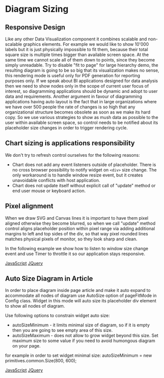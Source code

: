 # Diagram Sizing
## Responsive Design
Like any other Data Visualization component it combines scalable and non-scalable graphics elements. For example we would like to show 10'000 labels but it is just physically impossible to fit them, because their total square size is multiple times bigger than available screen space. At the same time we cannot scale all of them down to points, since they become simply unreadable. Try to disable "fit to page" for large hierarchy demo, the resulting diagram is going to be so big that its visualization makes no sense, this rendering mode is useful only for PDF generation for reporting purposes only. If we speak about BI applications designed for data analysis then we need to show nodes only in the scope of current user focus of interest, so diagramming applications should be dynamic and adopt to user data and requirements. Another argument in favour of diagramming applications having auto layout is the fact that in large organizations where we have over 500 people the rate of changes is so high that any organizational structure becomes obsolete as soon as we make its hard copy. So we use various strategies to show as mush data as possible to the user within available screen space, so control needs to be notified about its placeholder size changes in order to trigger rendering cycle. 

## Chart sizing is applications responsibility
We don't try to refresh control ourselves for the following reasons: 

* Chart does not add any event listeners outside of placeholder. There is no cross browser possibility to notify widget on `<div>` size change. The only workaround is to handle window resize event, but it creates unavoidable conflicts with host application. 
* Chart does not update itself without explicit call of "update" method or end user mouse or keyboard action.

## Pixel alignment
When we draw SVG and Canvas lines it is important to have them pixel aligned otherwise they become blurred, so when we call "update" method control aligns placeholder position within pixel range via adding additional margins to left and top sides of the div, so that way pixel rounded lines matches physical pixels of monitor, so they look sharp and clean. 

In the following example we show how to listen to window size change event and use Timer to throttle it so our application stays responsive.

[JavaScript](javascript.controls/CasePageSizeDiagram.html)
[JQuery](jquery.widgets/CasePageSizeDiagramWithoutUILayoutWidget.html)

## Auto Size Diagram in Article

In order to place diagram inside page article and make it auto expand to accommodate all nodes of diagram use AutoSize option of pageFitMode in Config class. Widget in this mode will auto size its placeholder div element to show all nodes of diagram. 

Use following options to constrain widget auto size:

* autoSizeMinimum - it limits minimal size of diagram, so if it is empty then you are going to see empty area of this size.
* autoSizeMaximum - does not allow to grow widget beyond this size. Set maximum size to some value if you need to avoid humongous diagram on your page.

for example in order to set widget minimal size: autoSizeMinimum = new primitives.common.Size(800, 600);

[JavaScript](javascript.controls/CaseAutoSize.html)
[JQuery](jquery.widgets/CaseAutoSize.html)